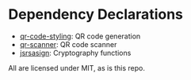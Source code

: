 # Dependency Declarations
- [qr-code-styling](https://github.com/kozakdenys/qr-code-styling): QR code generation
- [qr-scanner](https://github.com/nimiq/qr-scanner): QR code scanner
- [jsrsasign](https://github.com/kjur/jsrsasign): Cryptography functions

All are licensed under MIT, as is this repo.
